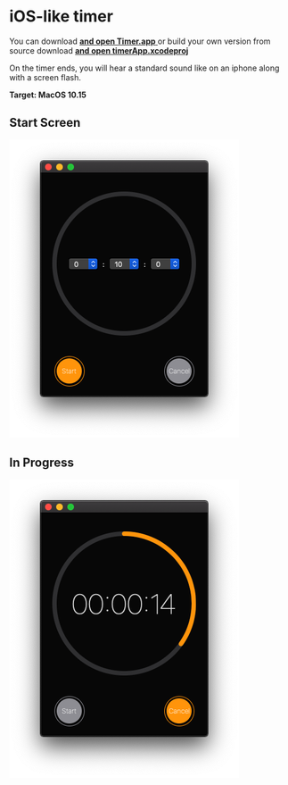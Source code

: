 #  iOS-like timer

You can download [**and open Timer.app** ](https://github.com/levadev/swiftUI-timer-for-MacOS/archive/refs/heads/master.zip) or build your own version from source download [**and open timerApp.xcodeproj** ](https://github.com/levadev/swiftUI-timer-for-MacOS/archive/refs/heads/master.zip)

On the timer ends, you will hear a standard sound like on an iphone along with a screen flash.

**Target: MacOS 10.15**

## Start Screen
![start screen](start_screen.png "Start screen") 

## In Progress
![in progress](in_progress.png "In progress")
